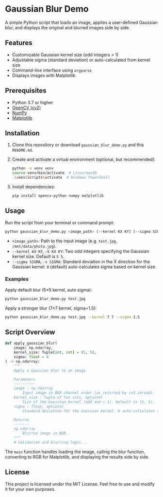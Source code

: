 # Gaussian Blur Demo

A simple Python script that loads an image, applies a user-defined Gaussian blur, and displays the original and blurred images side by side.

## Features

- Customizable Gaussian kernel size (odd integers > 1)
- Adjustable sigma (standard deviation) or auto-calculated from kernel size
- Command-line interface using `argparse`
- Displays images with Matplotlib

## Prerequisites

- Python 3.7 or higher
- [OpenCV (cv2)](https://pypi.org/project/opencv-python/)
- [NumPy](https://pypi.org/project/numpy/)
- [Matplotlib](https://pypi.org/project/matplotlib/)

## Installation

1. Clone this repository or download `gaussian_blur_demo.py` and this `README.md`.

2. Create and activate a virtual environment (optional, but recommended):
   ```bash
   python -m venv venv
   source venv/bin/activate  # Linux/macOS
   .\venv\Scripts\activate  # Windows PowerShell
   ```

3. Install dependencies:
   ```bash
   pip install opencv-python numpy matplotlib
   ```

## Usage

Run the script from your terminal or command prompt:

```bash
python gaussian_blur_demo.py <image_path> [--kernel KX KY] [--sigma SIGMA]
```

- `<image_path>`: Path to the input image (e.g. `test.jpg`, `/mnt/data/photo.jpg`).
- `--kernel KX KY`, `-k KX KY`: Two odd integers specifying the Gaussian kernel size. Default is `5 5`.
- `--sigma SIGMA`, `-s SIGMA`: Standard deviation in the X direction for the Gaussian kernel. `0` (default) auto-calculates sigma based on kernel size.

### Examples

Apply default blur (5×5 kernel, auto sigma):
```bash
python gaussian_blur_demo.py test.jpg
```

Apply a stronger blur (7×7 kernel, sigma=1.5):
```bash
python gaussian_blur_demo.py test.jpg --kernel 7 7 --sigma 1.5
```

## Script Overview

```python
def apply_gaussian_blur(
    image: np.ndarray,
    kernel_size: Tuple[int, int] = (5, 5),
    sigma: float = 0
) -> np.ndarray:
    """
    Apply a Gaussian blur to an image.

    Parameters
    ----------
    image : np.ndarray
        Input image in BGR channel order (as returned by cv2.imread).
    kernel_size : tuple of two ints, optional
        Size of the Gaussian kernel (odd and > 1). Default is (5, 5).
    sigma : float, optional
        Standard deviation for the Gaussian kernel. 0 auto-calculates sigma.

    Returns
    -------
    np.ndarray
        Blurred image in BGR.
    """
    # Validation and blurring logic...
```

The `main` function handles loading the image, calling the blur function, converting to RGB for Matplotlib, and displaying the results side by side.

## License

This project is licensed under the MIT License. Feel free to use and modify it for your own purposes.

